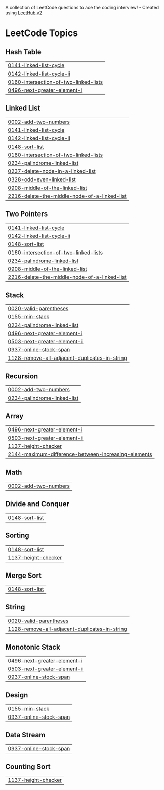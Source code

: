 A collection of LeetCode questions to ace the coding interview! - Created using [LeetHub v2](https://github.com/arunbhardwaj/LeetHub-2.0)
<!---LeetCode Topics Start-->
# LeetCode Topics
## Hash Table
|  |
| ------- |
| [0141-linked-list-cycle](https://github.com/janhvichandnani14/Leetcode-Solutions/tree/master/0141-linked-list-cycle) |
| [0142-linked-list-cycle-ii](https://github.com/janhvichandnani14/Leetcode-Solutions/tree/master/0142-linked-list-cycle-ii) |
| [0160-intersection-of-two-linked-lists](https://github.com/janhvichandnani14/Leetcode-Solutions/tree/master/0160-intersection-of-two-linked-lists) |
| [0496-next-greater-element-i](https://github.com/janhvichandnani14/Leetcode-Solutions/tree/master/0496-next-greater-element-i) |
## Linked List
|  |
| ------- |
| [0002-add-two-numbers](https://github.com/janhvichandnani14/Leetcode-Solutions/tree/master/0002-add-two-numbers) |
| [0141-linked-list-cycle](https://github.com/janhvichandnani14/Leetcode-Solutions/tree/master/0141-linked-list-cycle) |
| [0142-linked-list-cycle-ii](https://github.com/janhvichandnani14/Leetcode-Solutions/tree/master/0142-linked-list-cycle-ii) |
| [0148-sort-list](https://github.com/janhvichandnani14/Leetcode-Solutions/tree/master/0148-sort-list) |
| [0160-intersection-of-two-linked-lists](https://github.com/janhvichandnani14/Leetcode-Solutions/tree/master/0160-intersection-of-two-linked-lists) |
| [0234-palindrome-linked-list](https://github.com/janhvichandnani14/Leetcode-Solutions/tree/master/0234-palindrome-linked-list) |
| [0237-delete-node-in-a-linked-list](https://github.com/janhvichandnani14/Leetcode-Solutions/tree/master/0237-delete-node-in-a-linked-list) |
| [0328-odd-even-linked-list](https://github.com/janhvichandnani14/Leetcode-Solutions/tree/master/0328-odd-even-linked-list) |
| [0908-middle-of-the-linked-list](https://github.com/janhvichandnani14/Leetcode-Solutions/tree/master/0908-middle-of-the-linked-list) |
| [2216-delete-the-middle-node-of-a-linked-list](https://github.com/janhvichandnani14/Leetcode-Solutions/tree/master/2216-delete-the-middle-node-of-a-linked-list) |
## Two Pointers
|  |
| ------- |
| [0141-linked-list-cycle](https://github.com/janhvichandnani14/Leetcode-Solutions/tree/master/0141-linked-list-cycle) |
| [0142-linked-list-cycle-ii](https://github.com/janhvichandnani14/Leetcode-Solutions/tree/master/0142-linked-list-cycle-ii) |
| [0148-sort-list](https://github.com/janhvichandnani14/Leetcode-Solutions/tree/master/0148-sort-list) |
| [0160-intersection-of-two-linked-lists](https://github.com/janhvichandnani14/Leetcode-Solutions/tree/master/0160-intersection-of-two-linked-lists) |
| [0234-palindrome-linked-list](https://github.com/janhvichandnani14/Leetcode-Solutions/tree/master/0234-palindrome-linked-list) |
| [0908-middle-of-the-linked-list](https://github.com/janhvichandnani14/Leetcode-Solutions/tree/master/0908-middle-of-the-linked-list) |
| [2216-delete-the-middle-node-of-a-linked-list](https://github.com/janhvichandnani14/Leetcode-Solutions/tree/master/2216-delete-the-middle-node-of-a-linked-list) |
## Stack
|  |
| ------- |
| [0020-valid-parentheses](https://github.com/janhvichandnani14/Leetcode-Solutions/tree/master/0020-valid-parentheses) |
| [0155-min-stack](https://github.com/janhvichandnani14/Leetcode-Solutions/tree/master/0155-min-stack) |
| [0234-palindrome-linked-list](https://github.com/janhvichandnani14/Leetcode-Solutions/tree/master/0234-palindrome-linked-list) |
| [0496-next-greater-element-i](https://github.com/janhvichandnani14/Leetcode-Solutions/tree/master/0496-next-greater-element-i) |
| [0503-next-greater-element-ii](https://github.com/janhvichandnani14/Leetcode-Solutions/tree/master/0503-next-greater-element-ii) |
| [0937-online-stock-span](https://github.com/janhvichandnani14/Leetcode-Solutions/tree/master/0937-online-stock-span) |
| [1128-remove-all-adjacent-duplicates-in-string](https://github.com/janhvichandnani14/Leetcode-Solutions/tree/master/1128-remove-all-adjacent-duplicates-in-string) |
## Recursion
|  |
| ------- |
| [0002-add-two-numbers](https://github.com/janhvichandnani14/Leetcode-Solutions/tree/master/0002-add-two-numbers) |
| [0234-palindrome-linked-list](https://github.com/janhvichandnani14/Leetcode-Solutions/tree/master/0234-palindrome-linked-list) |
## Array
|  |
| ------- |
| [0496-next-greater-element-i](https://github.com/janhvichandnani14/Leetcode-Solutions/tree/master/0496-next-greater-element-i) |
| [0503-next-greater-element-ii](https://github.com/janhvichandnani14/Leetcode-Solutions/tree/master/0503-next-greater-element-ii) |
| [1137-height-checker](https://github.com/janhvichandnani14/Leetcode-Solutions/tree/master/1137-height-checker) |
| [2144-maximum-difference-between-increasing-elements](https://github.com/janhvichandnani14/Leetcode-Solutions/tree/master/2144-maximum-difference-between-increasing-elements) |
## Math
|  |
| ------- |
| [0002-add-two-numbers](https://github.com/janhvichandnani14/Leetcode-Solutions/tree/master/0002-add-two-numbers) |
## Divide and Conquer
|  |
| ------- |
| [0148-sort-list](https://github.com/janhvichandnani14/Leetcode-Solutions/tree/master/0148-sort-list) |
## Sorting
|  |
| ------- |
| [0148-sort-list](https://github.com/janhvichandnani14/Leetcode-Solutions/tree/master/0148-sort-list) |
| [1137-height-checker](https://github.com/janhvichandnani14/Leetcode-Solutions/tree/master/1137-height-checker) |
## Merge Sort
|  |
| ------- |
| [0148-sort-list](https://github.com/janhvichandnani14/Leetcode-Solutions/tree/master/0148-sort-list) |
## String
|  |
| ------- |
| [0020-valid-parentheses](https://github.com/janhvichandnani14/Leetcode-Solutions/tree/master/0020-valid-parentheses) |
| [1128-remove-all-adjacent-duplicates-in-string](https://github.com/janhvichandnani14/Leetcode-Solutions/tree/master/1128-remove-all-adjacent-duplicates-in-string) |
## Monotonic Stack
|  |
| ------- |
| [0496-next-greater-element-i](https://github.com/janhvichandnani14/Leetcode-Solutions/tree/master/0496-next-greater-element-i) |
| [0503-next-greater-element-ii](https://github.com/janhvichandnani14/Leetcode-Solutions/tree/master/0503-next-greater-element-ii) |
| [0937-online-stock-span](https://github.com/janhvichandnani14/Leetcode-Solutions/tree/master/0937-online-stock-span) |
## Design
|  |
| ------- |
| [0155-min-stack](https://github.com/janhvichandnani14/Leetcode-Solutions/tree/master/0155-min-stack) |
| [0937-online-stock-span](https://github.com/janhvichandnani14/Leetcode-Solutions/tree/master/0937-online-stock-span) |
## Data Stream
|  |
| ------- |
| [0937-online-stock-span](https://github.com/janhvichandnani14/Leetcode-Solutions/tree/master/0937-online-stock-span) |
## Counting Sort
|  |
| ------- |
| [1137-height-checker](https://github.com/janhvichandnani14/Leetcode-Solutions/tree/master/1137-height-checker) |
<!---LeetCode Topics End-->